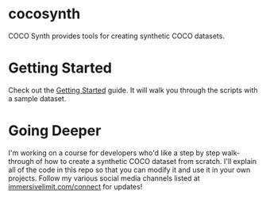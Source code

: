 # cocosynth
COCO Synth provides tools for creating synthetic COCO datasets.

# Getting Started
Check out the [Getting Started](./docs/getting-started.md) guide. It will walk you through the scripts with a sample dataset.

# Going Deeper
I'm working on a course for developers who'd like a step by step walk-through of how to create a synthetic COCO dataset from scratch. I'll explain all of the code in this repo so that you can modify it and use it in your own projects. Follow my various social media channels listed at [immersivelimit.com/connect](http://www.immersivelimit.com/connect) for updates!
